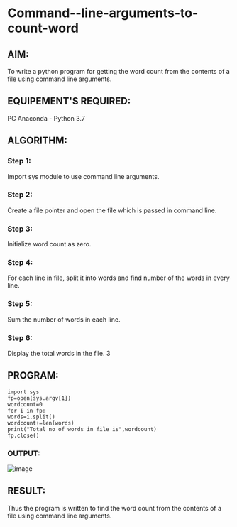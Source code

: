 # Command--line-arguments-to-count-word
## AIM:
To write a python program for getting the word count from the contents of a file using command line arguments.
## EQUIPEMENT'S REQUIRED: 
PC
Anaconda - Python 3.7
## ALGORITHM: 
### Step 1:

Import sys module to use command line arguments.

### Step 2: 

 Create a file pointer and open the file which is passed in command line.
 
### Step 3: 

Initialize word count as zero.

### Step 4:  

For each line in file, split it into words and find number of the words in every line.

### Step 5: 

Sum the number of words in each line.

### Step 6: 

Display the total words in the file. 3

## PROGRAM:
```
import sys
fp=open(sys.argv[1])
wordcount=0
for i in fp:
words=i.split()
wordcount+=len(words)
print("Total no of words in file is",wordcount)
fp.close()
```

### OUTPUT:
![image](https://github.com/user-attachments/assets/62b9661e-d8fd-4c3f-9ae1-fa4cb8fdd31f)


## RESULT:
Thus the program is written to find the word count from the contents of a file using command line arguments.
